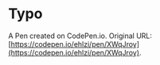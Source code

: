 # Typo

A Pen created on CodePen.io. Original URL: [https://codepen.io/ehlzi/pen/XWqJroy](https://codepen.io/ehlzi/pen/XWqJroy).

